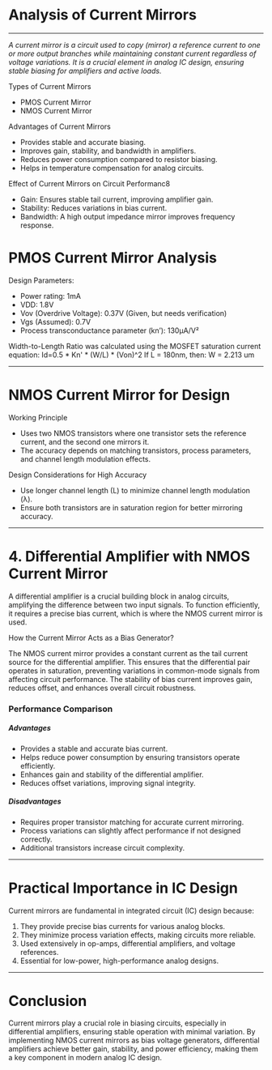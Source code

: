 # Analysis of Current Mirrors
---
_*A current mirror is a circuit used to copy (mirror) a reference current to one or more output branches while maintaining constant current regardless of voltage variations. It is a crucial element in analog IC design, ensuring stable biasing for amplifiers and active loads.*_

Types of Current Mirrors
* PMOS Current Mirror
* NMOS Current Mirror

Advantages of Current Mirrors

* Provides stable and accurate biasing.
* Improves gain, stability, and bandwidth in amplifiers.
* Reduces power consumption compared to resistor biasing.
* Helps in temperature compensation for analog circuits.

Effect of Current Mirrors on Circuit Performanc8

* Gain: Ensures stable tail current, improving amplifier gain.
* Stability: Reduces variations in bias current.
* Bandwidth: A high output impedance mirror improves frequency response.

# PMOS Current Mirror Analysis

Design Parameters:

* Power rating: 1mA
* VDD: 1.8V
* Vov (Overdrive Voltage): 0.37V (Given, but needs verification)
* Vgs (Assumed): 0.7V
* Process transconductance parameter (kn’): 130μA/V²
  
Width-to-Length Ratio was calculated using the MOSFET saturation current equation: Id=0.5 * Kn' * (W/L) * (Von)^2
If L = 180nm, then:
W = 2.213 um

---

# NMOS Current Mirror for Design

Working Principle

* Uses two NMOS transistors where one transistor sets the reference current, and the second one mirrors it.
* The accuracy depends on matching transistors, process parameters, and channel length modulation effects.

Design Considerations for High Accuracy
* Use longer channel length (L) to minimize channel length modulation (λ).
* Ensure both transistors are in saturation region for better mirroring accuracy.

---

# 4. Differential Amplifier with NMOS Current Mirror

A differential amplifier is a crucial building block in analog circuits, amplifying the difference between two input signals. To function efficiently, 
it requires a precise bias current, which is where the NMOS current mirror is used.

How the Current Mirror Acts as a Bias Generator?

The NMOS current mirror provides a constant current as the tail current source for the differential amplifier.
This ensures that the differential pair operates in saturation, preventing variations in common-mode signals from affecting circuit performance.
The stability of bias current improves gain, reduces offset, and enhances overall circuit robustness.


### Performance Comparison

##### Advantages

* Provides a stable and accurate bias current.
* Helps reduce power consumption by ensuring transistors operate efficiently.
* Enhances gain and stability of the differential amplifier.
* Reduces offset variations, improving signal integrity.

##### Disadvantages

* Requires proper transistor matching for accurate current mirroring.
* Process variations can slightly affect performance if not designed correctly.
* Additional transistors increase circuit complexity.

---

# Practical Importance in IC Design

Current mirrors are fundamental in integrated circuit (IC) design because:

1. They provide precise bias currents for various analog blocks.
2. They minimize process variation effects, making circuits more reliable.
3. Used extensively in op-amps, differential amplifiers, and voltage references.
4. Essential for low-power, high-performance analog designs.
---

# Conclusion

Current mirrors play a crucial role in biasing circuits, especially in differential amplifiers, ensuring stable operation with minimal variation. 
By implementing NMOS current mirrors as bias voltage generators, differential amplifiers achieve better gain, stability, and power efficiency, making them a key component in modern analog IC design.


